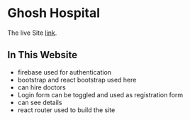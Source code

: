 # Ghosh Hospital

The live Site [link](https://ghosh-hospital-pg.netlify.app/).

## In This Website

* firebase used for authentication
*  bootstrap and react bootstrap used here
*  can  hire doctors
* Login form can be toggled and used as registration form
* can see details
* react router used to build the site 

